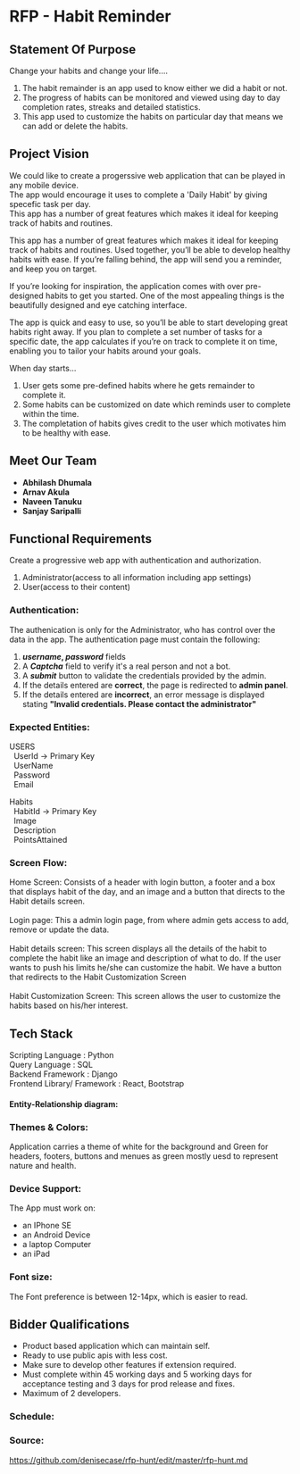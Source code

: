 # RFP - Habit Reminder

## Statement Of Purpose

Change your habits and change your life.... 

1. The habit remainder is an app used to know either we did a habit or not. 
1. The progress of habits can be monitored and viewed using day to day completion rates, streaks and detailed statistics.
1. This app used to customize the habits on particular day that means we can add or delete the habits.
 
 ## Project Vision
 
 We could like to create a progerssive web application that can be played in any mobile device. <br>
 The app would encourage it uses to complete a 'Daily Habit' by giving specefic task per day. <br>
 This app has a number of great features which makes it ideal for keeping track of habits and routines.
 
 This app has a number of great features which makes it ideal for keeping track of habits and routines.
 Used together, you’ll be able to develop healthy habits with ease. If you’re falling behind, the app will send you a reminder, and keep you on target.
 
If you’re looking for inspiration, the application comes with over pre-designed habits to get you started. One of the most appealing things is the beautifully designed and eye catching interface.

The app is quick and easy to use, so you’ll be able to start developing great habits right away. If you plan to complete a set number of tasks for a specific date, the app calculates if you’re on track to complete it on time, enabling you to tailor your habits around your goals.

When day starts...

1. User gets some pre-defined habits where he gets remainder to complete it.
2. Some habits can be customized on date which reminds user to complete within the time.
3. The completation of habits gives credit to the user which motivates him to be healthy with ease.
 
 ## Meet Our Team
 
  - **Abhilash Dhumala**<br> 
  - **Arnav Akula**<br>
  - **Naveen Tanuku**<br>
  - **Sanjay Saripalli**<br>
  
  
 ## Functional Requirements
 
 Create a progressive web app with authentication and authorization.
 1. Administrator(access to all information including app settings)
 2. User(access to their content)

### Authentication:
The authenication is only for the Administrator, who has control over the data in the app. The authentication page must contain the following:

1. <b>*username*, *password*</b> fields
2. A <b>*Captcha*</b> field to verify it's a real person and not a bot.
3. A <b>*submit*</b> button to validate the credentials provided by the admin.
4. If the details entered are <b>correct</b>, the page is redirected to <b>admin panel</b>.
5. If the details entered are <b>incorrect</b>, an error message is displayed stating <b>"Invalid credentials. Please contact the administrator"</b>


 ### Expected Entities:

 USERS</br>
 &nbsp; UserId        ->    Primary Key</br>
 &nbsp; UserName</br>
 &nbsp; Password</br>
 &nbsp; Email</br>
 
 Habits</br>
 &nbsp; HabitId        ->    Primary Key</br>
 &nbsp; Image</br>
 &nbsp; Description</br>
 &nbsp; PointsAttained</br>
 
 ### Screen Flow:
 Home Screen: Consists of a header with login button, a footer and a box that displays habit of the day, and an image and a button that directs to the Habit details screen.</br>
 <br>Login page: This a admin login page, from where admin gets access to add, remove or update the data.</br>
 <br>Habit details screen: This screen displays all the details of the habit to complete the habit like an image and description of what to do. If the user wants to push his limits he/she can customize the habit. We have a button that redirects to the Habit Customization Screen</br>
 <br>Habit Customization Screen: This screen allows the user to customize the habits based on his/her interest.</br>
 
 ## Tech Stack
 
Scripting Language : Python</br>
Query Language : SQL</br>
Backend Framework : Django</br>
Frontend Library/ Framework : React, Bootstrap</br>

#### Entity-Relationship diagram:


### Themes & Colors:
Application carries a theme of white for the background and Green for headers, footers, buttons and menues as green mostly uesd to represent nature and health.

### Device Support:
The App must work on:
- an IPhone SE
- an Android Device
- a laptop Computer
- an iPad

### Font size:
The Font preference is between 12-14px, which is easier to read.

## Bidder Qualifications

- Product based application which can maintain self.
- Ready to use public apis with less cost.
- Make sure to develop other features if extension required.
- Must complete within 45 working days and 5 working days for acceptance testing and 3 days for prod release and fixes.
- Maximum of 2 developers.


### Schedule:

### Source:

<https://github.com/denisecase/rfp-hunt/edit/master/rfp-hunt.md>

